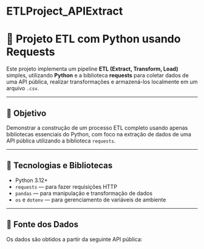 # ETLProject_APIExtract

# 🐍 Projeto ETL com Python usando Requests

Este projeto implementa um pipeline **ETL (Extract, Transform, Load)** simples, utilizando **Python** e a biblioteca **requests** para coletar dados de uma API pública, realizar transformações e armazená-los localmente em um arquivo `.csv`.

---

## 🎯 Objetivo

Demonstrar a construção de um processo ETL completo usando apenas bibliotecas essenciais do Python, com foco na extração de dados de uma API pública utilizando a biblioteca `requests`.

---

## 🔧 Tecnologias e Bibliotecas

- Python 3.12+
- `requests` — para fazer requisições HTTP
- `pandas` — para manipulação e transformação de dados
- `os` e `dotenv` — para gerenciamento de variáveis de ambiente

---

## 🔗 Fonte dos Dados

Os dados são obtidos a partir da seguinte API pública:   